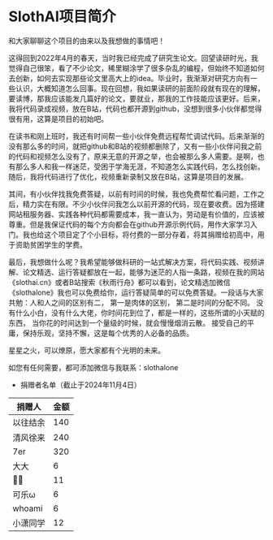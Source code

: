 # SlothAI项目简介
和大家聊聊这个项目的由来以及我想做的事情吧！

这得回到2022年4月的春天，当时我已经完成了研究生论文。回望读研时光，我觉得自己很笨，看了不少论文，稀里糊涂学了很多杂乱的编程，但始终不知道如何去创新，如何去实现那些论文里高大上的idea。毕业时，我渐渐对研究方向有一些认识，大概知道怎么回事。现在回想，我如果读研的前面阶段就有现在的理解，要读博，那我应该能发几篇好的论文，要就业，那我的工作技能应该更好。后来，我将代码录成视频，放在B站，代码也都开源到github，没想到很多小伙伴都觉得很有用，这算是项目的初始吧。

在读书和刚上班时，我还有时间帮一些小伙伴免费远程帮忙调试代码。后来渐渐的没有那么多的时间，就把github和B站的视频都删除了，又有一些小伙伴问我之前的代码和视频怎么没有了，原来无意的开源之举，也会被那么多人需要。是啊，也有那么多人和我一样迷茫，受困于学海无涯，不知道怎么实践代码，怎么找创新。随后，我将代码进行了优化，视频重新录制又放在B站，这算是项目的发展。

其间，有小伙伴找我免费答疑，以前有时间的时候，我也免费帮忙看问题，工作之后，精力实在有限。不少小伙伴问我怎么以前开源的代码，现在要收费。因为搭建网站租服务器、实践各种代码都需要成本，我一直认为，劳动是有价值的，应该被尊重。但是我保证代码的每个方向都会在github开源示例代码，用作大家学习入门。我也给这个项目定了个小目标，将付费的一部分存着，将其捐赠给初高中，用于资助贫困学生的学费。

最后，我想做什么呢？我希望能够做科研的一站式解决方案，将代码实践、视频讲解、论文精选、运行答疑都放在一起，能够为迷茫的人指一条路，视频在我的网站《slothai.cn》或者B站搜索《秋雨行舟》都可以看到，论文精选加微信《slothalone》我也可以免费给你，运行答疑简单的可以免费答疑。一段话与大家共勉：人和人之间的区别有二， 第一是肉体的区别， 第二是时间的分配不同。 没有什么小白，没有什么大佬，你时间花到位了，都是一样的，这些所谓的小天赋的东西， 当你花的时间达到一个量级的时候，就会慢慢烟消云散。 接受自己的平庸，保持乐观，坚持不懈，这是每个优秀的人必备的品质。

星星之火，可以燎原，愿大家都有个光明的未来。

如您有任何需要，都可添加微信与我联系：slothalone

- 捐赠者名单（截止于2024年11月4日）

| 捐赠人   | 金额 |
| -------- | ---- |
| 以往结余 | 140  |
| 清风徐来 | 240  |
| 7er      | 320  |
|  大大    |  6  |
|🥺🥺     |  11 |
|可乐ω      |6    |
|whoami     |6    |
|小潇同学    |12   |


